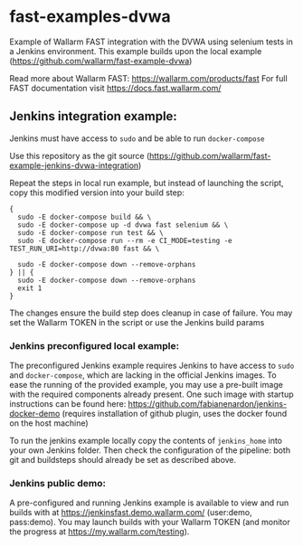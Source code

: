# fast-examples-dvwa

Example of Wallarm FAST integration with the DVWA using selenium tests in a Jenkins environment. This example builds upon the local example (https://github.com/wallarm/fast-example-dvwa)

Read more about Wallarm FAST: https://wallarm.com/products/fast
For full FAST documentation visit https://docs.fast.wallarm.com/

## Jenkins integration example:

Jenkins must have access to `sudo` and be able to run `docker-compose`

Use this repository as the git source (https://github.com/wallarm/fast-example-jenkins-dvwa-integration)

Repeat the steps in local run example, but instead of launching the script, copy this modified version into your build step:

```
{
  sudo -E docker-compose build && \
  sudo -E docker-compose up -d dvwa fast selenium && \
  sudo -E docker-compose run test && \
  sudo -E docker-compose run --rm -e CI_MODE=testing -e TEST_RUN_URI=http://dvwa:80 fast && \

  sudo -E docker-compose down --remove-orphans
} || {
  sudo -E docker-compose down --remove-orphans
  exit 1
}
```

The changes ensure the build step does cleanup in case of failure. You may set the Wallarm TOKEN in the script or use the Jenkins build params

### Jenkins preconfigured local example:

The preconfigured Jenkins example requires Jenkins to have access to `sudo` and `docker-compose`, which are lacking in the official Jenkins images. To ease the running of the provided example, you may use a pre-built image with the required components already present. One such image with startup instructions can be found here: https://github.com/fabianenardon/jenkins-docker-demo (requires installation of github plugin, uses the docker found on the host machine)

To run the jenkins example locally copy the contents of `jenkins_home` into your own Jenkins folder. Then check the configuration of the pipeline: both git and buildsteps should already be set as described above.

### Jenkins public demo:

A pre-configured and running Jenkins example is available to view and run builds with at https://jenkinsfast.demo.wallarm.com/ (user:demo, pass:demo). You may launch builds with your Wallarm TOKEN (and monitor the progress at https://my.wallarm.com/testing).
